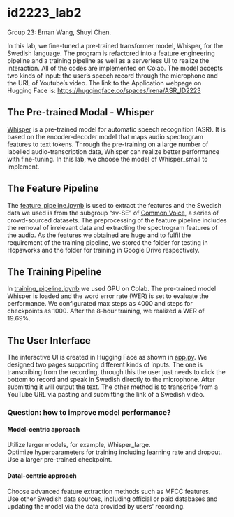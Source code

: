 # id2223_lab2

Group 23: Ernan Wang, Shuyi Chen.

In this lab, we fine-tuned a pre-trained transformer model, Whisper, for the Swedish language. The program is refactored into a feature engineering pipeline and a training pipeline as well as a serverless UI to realize the interaction. All of the codes are implemented on Colab. The model accepts two kinds of input: the user’s speech record through the microphone and the URL of Youtube’s video. The link to the Application webpage on Hugging Face is: https://huggingface.co/spaces/irena/ASR_ID2223 

## The Pre-trained Modal - Whisper
[Whisper](https://huggingface.co/blog/fine-tune-whisper) is a pre-trained model for automatic speech recognition (ASR). It is based on the encoder-decoder model that maps audio spectrogram features to text tokens. Through the pre-training on a large number of labelled audio-transcription data, Whisper can realize better performance with fine-tuning. In this lab, we choose the model of Whisper_small to implement.

## The Feature Pipeline
The [feature_pipeline.ipynb](https://github.com/irena123333/id2223_lab2/blob/main/feature_pipeline.ipynb) is used to extract the features and the Swedish data we used is from the subgroup “sv-SE” of [Common Voice](https://huggingface.co/datasets/mozilla-foundation/common_voice_11_0), a series of crowd-sourced datasets. The preprocessing of the feature pipeline includes the removal of irrelevant data and extracting the spectrogram features of the audio. As the features we obtained are huge and to fulfil the requirement of the training pipeline, we stored the folder for testing in Hopsworks and the folder for training in Google Drive respectively.

## The Training Pipeline
In [training_pipeline.ipynb](https://github.com/irena123333/id2223_lab2/blob/main/training_pipeline.ipynb) we used GPU on Colab. The pre-trained model Whisper is loaded and the word error rate (WER) is set to evaluate the performance. We configurated max steps as 4000 and steps for checkpoints as 1000. After the 8-hour training, we realized a WER of 19.69%.

## The User Interface
The interactive UI is created in Hugging Face as shown in [app.py](https://github.com/irena123333/id2223_lab2/blob/main/huggingface_space/app.py). We designed two pages supporting different kinds of inputs. The one is transcribing from the recording, through this the user just needs to click the bottom to record and speak in Swedish directly to the microphone. After submitting it will output the text. The other method is to transcribe from a YouTube URL via pasting and submitting the link of a Swedish video. 

### Question: how to improve model performance?
#### Model-centric approach
Utilize larger models, for example, Whisper_large.  
Optimize hyperparameters for training including learning rate and dropout.  
Use a larger pre-trained checkpoint.  
#### Datal-centric approach
Choose advanced feature extraction methods such as MFCC features.  
Use other Swedish data sources, including official or paid databases and updating the model via the data provided by users’ recording.  

